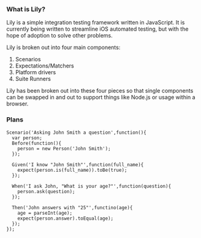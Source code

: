 ### What is Lily?

Lily is a simple integration testing framework written in JavaScript.
It is currently being written to streamline iOS automated testing, but
with the hope of adoption to solve other problems.

Lily is broken out into four main components:

1. Scenarios
2. Expectations/Matchers
3. Platform drivers
4. Suite Runners

Lily has been broken out into these four pieces so that single
components can be swapped in and out to support things like Node.js or
usage within a browser.

### Plans

    Scenario('Asking John Smith a question',function(){
      var person;
      Before(function(){
        person = new Person('John Smith');
      });

      Given('I know "John Smith"',function(full_name){
        expect(person.is(full_name)).toBe(true);
      });

      When('I ask John, "What is your age?"',function(question){
        person.ask(question);
      });

      Then('John answers with "25"',functino(age){
        age = parseInt(age);
        expect(person.answer).toEqual(age);
      });
    });
